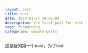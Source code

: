 ```yaml
---
layout: post
title: test
date: 2024-01-24 20:06:00
description: the first post for test
tags: formatting
categories: sample-posts
---
```


这是我的第一个post，为了test
